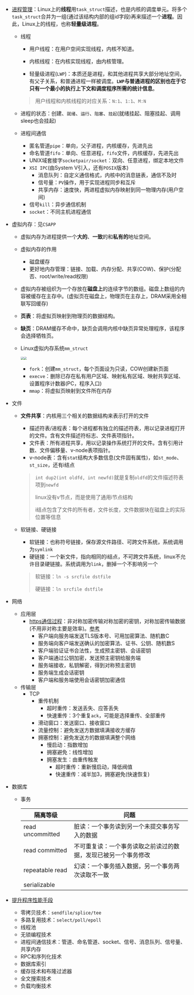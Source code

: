 * [进程管理](https://mp.weixin.qq.com/s/YXl6WZVzRKCfxzerJWyfrg)：Linux上的**线程**用`task_struct`描述，也是内核的调度单元。将多个`task_struct`合并为一组(通过该结构内部的组id字段)再来描述一个**进程**。因此，Linux上的线程，也称**轻量级进程**。

  * 线程

    * 用户线程：在用户空间实现线程，内核不知道。
    * 内核线程：在内核实现线程，由内核管理。

    * 轻量级进程(`LWP`)：本质还是进程，和其他进程共享大部分地址空间，有父子关系，和普通进程一样被调度。**`LWP`与普通进程的区别也在于它只有一个最小的执行上下文和调度程序所需的统计信息**。

    > 用户线程和内核线程的对应关系：`N:1`、`1:1`、`M:N`

  * 进程的状态：创建、`就绪`、`运行`、`阻塞`、`挂起`(就绪挂起、阻塞挂起、调用sleep也会挂起)

  * 进程间通信
    * 匿名管道`pipe`：单向，父子进程，内核缓存，先进先出
    * 命名管道`fifo`：单向、任意进程，`fifo`文件，内核缓存，先进先出
    * UNIX域套接字`socketpair/socket`：双向、任意进程，绑定本地文件                         
    * `XSI IPC`(由System V引入，还有`POSIX`版本) 
      * 消息队列：自定义通信格式，内核中的消息链表，通信不及时
      * 信号量：`PV`操作，用于实现进程同步和互斥
      * 共享内存：速度快，两进程虚拟内存映射到同一物理内存(用户空间)
    * 信号`kill`：异步通信机制
    * `socket`：不同主机进程通信

* 虚拟内存：见`CSAPP`

  * 虚拟内存为进程提供一个**大的**、**一致**的和**私有的**地址空间。

  * 虚拟内存的作用

    * 磁盘缓存
    * 更好地内存管理：链接、加载、内存分配、共享(COW)、保护(分配否、root/write/read权限)

  * 虚拟内存被组织为一个存放在**磁盘上**的连续字节的数组。磁盘上数组的内容被缓存在主存中。(虚拟页在磁盘上，物理页在主存上，DRAM采用全相联写回缓存)

  * **页表**：将虚拟页映射到物理页的数据结构。

  * **缺页**：DRAM缓存不命中，缺页会调用内核中缺页异常处理程序，该程序会选择牺牲页。

  * Linux虚拟内存系统`mm_struct`

    <img src="https://img-blog.csdnimg.cn/20190903100346242.png?x-oss-process=image/watermark,type_ZmFuZ3poZW5naGVpdGk,shadow_10,text_aHR0cHM6Ly9ibG9nLmNzZG4ubmV0L3psNjQ4MTAzMw==,size_16,color_FFFFFF,t_70" style="zoom:50%;" /><img src="https://img-blog.csdnimg.cn/20190903102440501.png?x-oss-process=image/watermark,type_ZmFuZ3poZW5naGVpdGk,shadow_10,text_aHR0cHM6Ly9ibG9nLmNzZG4ubmV0L3psNjQ4MTAzMw==,size_16,color_FFFFFF,t_70" style="zoom:50%;" />

    * `fork`：创建`mm_struct`，每个页面设为只读，COW创建新页面
    * `execve`：删除已存在私有用户区域、映射私有区域、映射共享区域、设置程序计数器(PC，程序入口)
    * `mmap`：将虚拟页映射到文件所在内存

* 文件

  * **文件共享**：内核用三个相关的数据结构来表示打开的文件

    * 描述符表/进程表：每个进程都有独立的描述符表，用以记录进程打开的文件。含有文件描述符标志、文件表项指针。
    * 文件表：所有进程共享，用以记录操作系统打开的文件。含有引用计数、文件偏移量、v-node表项指针。
    * v-node表：含有`stat`结构大多数信息(文件固有属性)，如`st_mode`、`st_size`，还有i结点

    > `int dup2(int oldfd, int newfd)`就是复制`oldfd`的文件描述符表项到`newfd`
    >
    > linux没有v节点，而是使用了通用i节点结构
    >
    > i结点包含了文件的所有者，文件长度，文件数据块在磁盘上的实际位置等信息
    
  * 软链接、硬链接

    * 软链接：也称符号链接，保存源文件路径、可跨文件系统，系统调用为`symlink`
    * 硬链接：一个新文件，指向相同的i结点，不可跨文件系统，linux不允许目录硬链接。系统调用为`link`，删掉一个不影响另一个

    > 软链接：`ln -s srcfile dstfile`
    >
    > 硬链接：`ln srcfile dstfile`

* 网络

  * 应用层
    * [https通信过程](https://blog.csdn.net/weixin_44233929/article/details/105850317)：非对称加密传输对称加密的密钥，对称加密传输数据(不用非对称主要是效率)。[参考](https://zhuanlan.zhihu.com/p/36981565)
      * 客户端向服务端发送TLS版本号、可用加密算法、随机数C
      * 服务端向客户端发送确认的加密算法、证书、公钥、随机数S
      * 客户端验证证书合法性，生成预主密钥、会话密钥
      * 客户端通过公钥加密，发送预主密钥给服务端
      * 服务端接收，私钥解密，得到对称预主密钥
      * 服务端生成会话密钥
      * 客户端和服务端使用会话密钥加密通信
  * 传输层
    * TCP
      * 重传机制
        * 超时重传：发送丢失、应答丢失
        * 快速重传：3个重复`ack`，可能是选择重传、全部重传
      * 滑动窗口：发送窗口、接收窗口
      * 流量控制：避免发送方数据填满接收方缓存
      * 拥塞控制：避免发送方的数据填满整个网络
        * 慢启动：指数增加
        * 拥塞避免：线性增加
        * 拥塞发生：由重传触发
          * 超时重传：重新慢启动，降低阀值
          * 快速重传：减半加3，拥塞避免(快速恢复)

* 数据库

  * 事务

    | 隔离等级         | 问题                                                         |
    | ---------------- | ------------------------------------------------------------ |
    | read uncommitted | 脏读：一个事务读到另一个未提交事务写入的数据                 |
    | read committed   | 不可重复读：一个事务读取之前读过的数据，发现已被另一个事务修改 |
    | repeatable read  | 幻读：一个事务插入数据，另一个事务两次读取不一致             |
    | serializable     |                                                              |

* [提升程序性能手段](https://mp.weixin.qq.com/s/QESU-0wWVP4EsMS629awpw)
  
  * 零拷贝技术：`sendfile/splice/tee`
  * 多路复用技术：`select/poll/epoll`
  * 线程池
  * 无锁编程技术
  * 进程间通信技术：管道、命名管道、socket、信号、消息队列、信号量、共享内存
  * RPC和序列化技术
  * 数据库索引
  * 缓存技术和布隆过滤器
  * 全文搜索技术
  * 负载均衡技术

